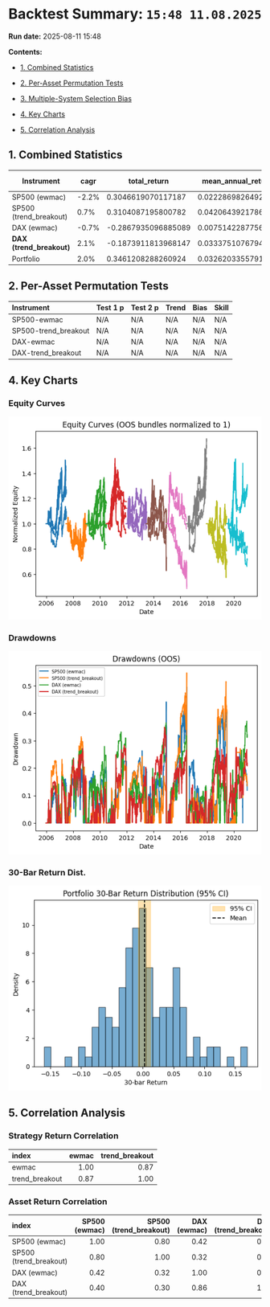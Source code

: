 # Backtest Summary: `15:48 11.08.2025`

**Run date:** 2025-08-11 15:48



**Contents:**

- [1. Combined Statistics](#1-combined-statistics)

- [2. Per-Asset Permutation Tests](#2-per-asset-permutation-tests)

- [3. Multiple-System Selection Bias](#3-multiple-system-selection-bias)

- [4. Key Charts](#4-key-charts)

- [5. Correlation Analysis](#5-correlation-analysis)



## 1. Combined Statistics

| Instrument | cagr | total_return | mean_annual_return | annualised_return_log | annual_vol | sharpe | sortino | skew | max_drawdown | avg_drawdown | avg_dd_duration | profit_factor | expectancy | win_rate | std_daily | 5th pctile | 95th pctile | avg_win | avg_loss | max_loss_pct | avg_30d_ret | avg_30d_ret_plus_2std | avg_30d_ret_minus_2std | avg_30d_ret_ci_low | avg_30d_ret_ci_high | Cost %/Trade | cost_sharp |
| --- | --- | --- | --- | --- | --- | --- | --- | --- | --- | --- | --- | --- | --- | --- | --- | --- | --- | --- | --- | --- | --- | --- | --- | --- | --- | --- | --- |
| SP500 (ewmac) | -2.2% | 0.3046619070117187 | 0.0222869826492851 | -0.0215766325273955 | 31.1% | 0.09 | 0.09 | -1.538521831390548 | 49.6% | 13.8% | 28.43362831858407 | 1.07 | 77.71 | 27.7% | 0.02 | -2.9% | 3.0% | 1.3% | -1.3% | -20.4% | 0.0034059224262564 | 0.1839177222543415 | -0.1771058774018286 | -0.0130640729797246 | 0.0198759178322376 | 0.2% | 0.0279006508476987 |
| SP500 (trend_breakout) | 0.7% | 0.3104087195800782 | 0.0420643921786648 | 0.0067867465750197 | 27.8% | 0.17 | 0.16 | -1.8528696076131848 | 54.8% | 14.6% | 20.759124087591243 | 1.41 | 486.04 | 32.3% | 0.02 | -2.7% | 2.6% | 1.2% | -1.3% | -23.4% | 0.0058275712369472 | 0.1709404881278849 | -0.1592853456539903 | -0.0092417206183331 | 0.0208968630922277 | 0.2% | 0.0158901597278471 |
| DAX (ewmac) | -0.7% | -0.2867935096885089 | 0.0075142287756557 | -0.0071133375761743 | 28.1% | 0.12 | 0.14 | -0.0588004660994498 | 37.2% | 13.7% | 28.81578947368421 | 1.06 | 48.73 | 28.3% | 0.02 | -2.8% | 2.7% | 1.3% | -1.2% | -13.8% | 0.0026972677362366 | 0.1677143493852309 | -0.1623198139127575 | -0.0122835046013552 | 0.0176780400738286 | 0.0% | 0.0214979424051182 |
| **DAX (trend_breakout)** | 2.1% | -0.1873911813968147 | 0.0333751076794729 | 0.020732007455996 | 24.7% | 0.21 | 0.24 | -0.5294362149266304 | 35.0% | 12.6% | 26.081967213114755 | 1.32 | 196.50 | 36.4% | 0.02 | -2.5% | 2.4% | 1.1% | -1.2% | -11.1% | 0.0057424500767031 | 0.1560603210379737 | -0.1445754208845674 | -0.0079060239279959 | 0.0193909240814022 | 0.0% | 0.0246356353939543 |
| Portfolio | 2.0% | 0.3461208288260924 | 0.0326203355791179 | 0.0199762640166983 | 17.5% | 0.20 | 0.22 | -0.9359499760900016 | 46.7% | 17.9% | 85.45454545454545 | 1.02 | 9.73 | 53.3% | 0.01 | -1.7% | 1.6% | 0.7% | -0.8% | -12.1% | 0.0034978971379232 | 0.1111071204805387 | -0.1041113262046922 | -0.0058333040592534 | 0.0128290983350998 | N/A | nan |



## 2. Per-Asset Permutation Tests

| Instrument           | Test 1 p   | Test 2 p   | Trend   | Bias   | Skill   |
|:---------------------|:-----------|:-----------|:--------|:-------|:--------|
| SP500-ewmac          | N/A        | N/A        | N/A     | N/A    | N/A     |
| SP500-trend_breakout | N/A        | N/A        | N/A     | N/A    | N/A     |
| DAX-ewmac            | N/A        | N/A        | N/A     | N/A    | N/A     |
| DAX-trend_breakout   | N/A        | N/A        | N/A     | N/A    | N/A     |



## 4. Key Charts

### Equity Curves

![Equity Curves](equity_all_bundles.png)



### Drawdowns

![Drawdowns](drawdown_all_bundles.png)



### 30-Bar Return Dist.

![30-Bar Return Dist.](portfolio_30bar_return_distribution.png)



## 5. Correlation Analysis

### Strategy Return Correlation

| index          |   ewmac |   trend_breakout |
|:---------------|--------:|-----------------:|
| ewmac          |    1.00 |             0.87 |
| trend_breakout |    0.87 |             1.00 |



### Asset Return Correlation

| index                  |   SP500 (ewmac) |   SP500 (trend_breakout) |   DAX (ewmac) |   DAX (trend_breakout) |
|:-----------------------|----------------:|-------------------------:|--------------:|-----------------------:|
| SP500 (ewmac)          |            1.00 |                     0.80 |          0.42 |                   0.40 |
| SP500 (trend_breakout) |            0.80 |                     1.00 |          0.32 |                   0.30 |
| DAX (ewmac)            |            0.42 |                     0.32 |          1.00 |                   0.86 |
| DAX (trend_breakout)   |            0.40 |                     0.30 |          0.86 |                   1.00 |

